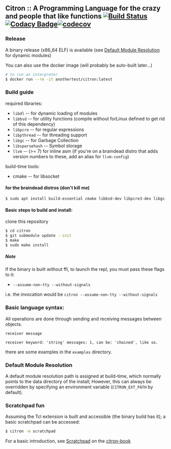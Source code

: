 ## Citron :: A Programming Language for the crazy and people that like functions [![Build Status](https://travis-ci.com/alimpfard/citron.svg?branch=master)](https://travis-ci.com/alimpfard/citron) [![Codacy Badge](https://api.codacy.com/project/badge/Grade/d55fb1e699e14d50b9882af24cde137d)](https://www.codacy.com/app/Citron/citron?utm_source=github.com&amp;utm_medium=referral&amp;utm_content=alimpfard/citron&amp;utm_campaign=Badge_Grade)[![codecov](https://codecov.io/gh/alimpfard/citron/branch/master/graph/badge.svg)](https://codecov.io/gh/alimpfard/citron)

### Release
A binary release (x86_64 ELF) is available (see [Default Module Resolution](#default-module-resolution) for dynamic modules)

You can also use the docker image (will probably be auto-built later...)
```sh
# to run an interpreter
$ docker run --rm -it anothertest/citron:latest
```

### Build guide
required libraries:
* `libdl`   -- for dynamic loading of modules
* `libbsd`  -- for utility functions (compile without forLinux defined to get rid of this dependency)
* `libpcre` -- for regular expressions
* `libpthread` -- for threading support
* `libgc` -- for Garbage Collection
* `libsparsehash` -- Symbol storage
* `llvm` -- (>= 7) for inline asm (if you're on a braindead distro that adds version numbers to these, add an alias for `llvm-config`)

build-time tools:
* cmake -- for libsocket

#### for the braindead distros (don't kill me)
```sh
$ sudo apt install build-essential cmake libbsd-dev libpcre3-dev libgc-dev libsparsehash-dev llvm-8 llvm-8-dev
```

#### Basic steps to build and install:

clone this repository

```sh
$ cd citron
$ git submodule update --init
$ make
$ sudo make install
```

##### Note
If the binary is built without ffi, to launch the repl, you must pass these flags to it:
+ `--assume-non-tty --without-signals`

i.e. the invocation would be `citron --assume-non-tty --without-signals`


### Basic language syntax:
All operations are done through sending and receiving messages between objects.

`receiver message`

`receiver keyword: 'string' messages: 1, can be: 'chained', like so.`

there are some examples in the `examples` directory.


### Default Module Resolution
A default module resolution path is assigned at build-time, which normally points to the data directory of the install;
However, this can always be overridden by specifying an environment variable (`CITRON_EXT_PATH` by default).


### Scratchpad fun
Assuming the Tcl extension is built and accessible (the binary build has it); a basic scratchpad can be accessed:
```sh
$ citron -m scratchpad
```
For a basic introduction, see [Scratchpad](https://alimpfard.github.io/citron_book/book/scratchpad.html) on the [citron-book](https://alimpfard.github.io/citron_book/book/)
